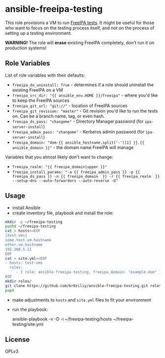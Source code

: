 ansible-freeipa-testing
=======================

This role provisions a VM to run [FreeIPA tests](http://www.freeipa.org/page/Testing).
It might be useful for those who want to focus on the testing process itself,
and not on the process of setting up a testing environment.

**WARNING!** The role will **erase** existing FreeIPA completely, don't run it on
production systems!

Role Variables
--------------

List of role variables with their defaults:

- `freeipa_do_uninstall: True` - determines if a role should uninstall the
    existing FreeIPA on a VM
- `freeipa_src_dir: "{{ ansible_env.HOME }}/freeipa"` - where you'd like to keep the FreeIPA
    sources
- `freeipa_git_url: "git://"` - location of FreeIPA sources
- `freeipa_git_revision: "master"` - Git revision you'd like to run the tests
    on. Can be a branch name, tag, or even hash.
- `freeipa_ds_pass: "changeme"` - Directory Manager password (for
    `ipa-server-install`)
- `freeipa_admin_pass: "changeme"` - Kerberos admin password (for
    `ipa-server-install`)
- `freeipa_domain: "dom-{{ ansible_hostname.split('-')[1] }}.{{ ansible_domain }}"` - the domain name FreeIPA will manage

Variables that you almost likely don't want to change:

- `freeipa_realm: "{{ freeipa_domain|upper }}"`
- `freeipa_install_params: "-a {{ freeipa_admin_pass }} -p {{ freeipa_ds_pass }} -n {{ freeipa_domain  }} -r {{ freeipa_realm  }} --setup-dns --auto-forwarders --auto-reverse -U"`

Usage
-----

- install Ansible
- create inventory file, playbook and install the role:

```bash
mkdir -p ~/freeipa-testing
pushd ~/freeipa-testing
cat > hosts<<EOF
[test-vms]
some.test.vm.hostname
other.vm.hostname
192.168.5.11
EOF
cat > site.yml<<EOF
- hosts: test-vms
  roles:
     - { role: ansible-freeipa-testing, freeipa_domain: "example.dom" }
EOF
mkdir roles/
git clone https://github.com/br0ziliy/ansible-freeipa-testing.git roles/ansible-freeipa-testing
popd
```

- make adjustments to `hosts` and `site.yml` files to fit your environment
- run the playbook:

    ansible-playbook -v -D -i ~/freeipa-testing/hosts ~/freeipa-testing/site.yml

License
-------

GPLv3
